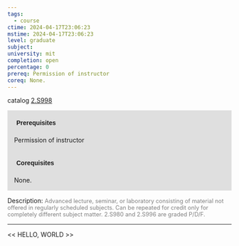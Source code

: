 ```yaml
---
tags:
  - course
ctime: 2024-04-17T23:06:23
mstime: 2024-04-17T23:06:23
level: graduate
subject: 
university: mit
completion: open
percentage: 0
prereq: Permission of instructor
coreq: None.
---
```


catalog [2.S998](http://student.mit.edu/catalog/m2c.html#2.S998)

<span style="display: block; padding: 15px; background-color: rgb(100, 100, 100, 0.2);"><font id="m_prereq2009_0" style="display: block; font-family: Arial, sans-serif; font-weight: bold; padding: 5px">Prerequisites</font><br><span id="prereq2009_0">Permission of instructor</span></span>
<span style="display: block; padding: 15px; background-color: rgb(100, 100, 100, 0.2);"><font id="m_coreq2009_0" style="display: block; font-family: Arial, sans-serif; font-weight: bold; padding: 5px">Corequisites</font><br><span id="coreq2009_0">None.</span></span>

<font style="">Description:</font>
<font style="color: grey; font-size: 0.8rem;">Advanced lecture, seminar, or laboratory consisting of material not offered in regularly scheduled subjects. Can be repeated for credit only for completely different subject matter.  2.S980 and 2.S996 are graded P/D/F.</font>



---

<< HELLO, WORLD >>
